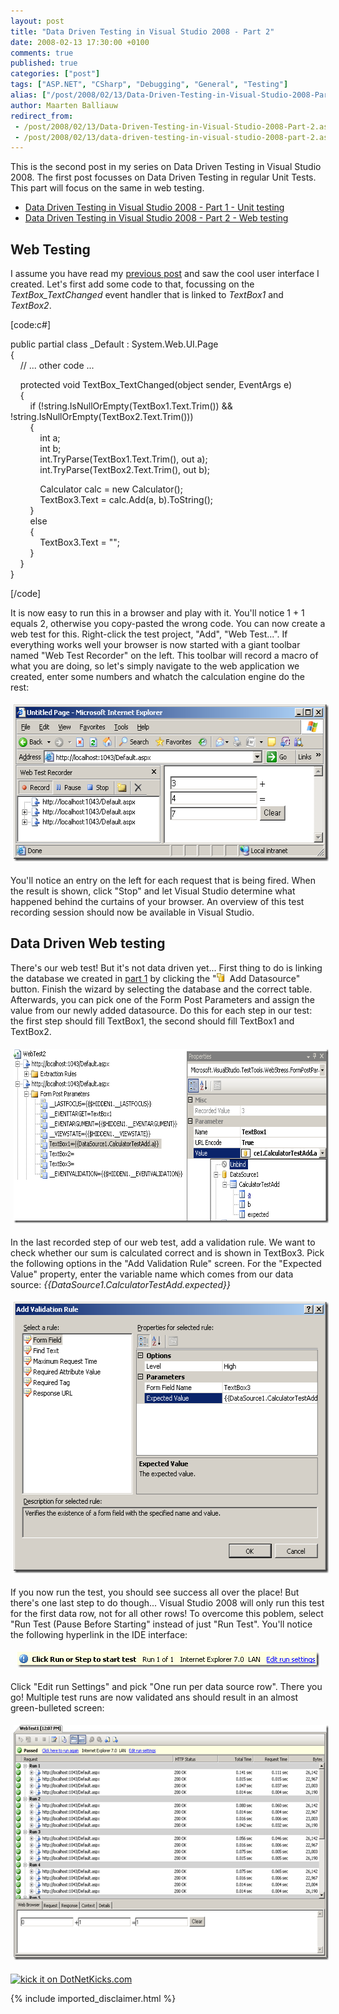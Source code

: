 ```yaml
---
layout: post
title: "Data Driven Testing in Visual Studio 2008 - Part 2"
date: 2008-02-13 17:30:00 +0100
comments: true
published: true
categories: ["post"]
tags: ["ASP.NET", "CSharp", "Debugging", "General", "Testing"]
alias: ["/post/2008/02/13/Data-Driven-Testing-in-Visual-Studio-2008-Part-2.aspx", "/post/2008/02/13/data-driven-testing-in-visual-studio-2008-part-2.aspx"]
author: Maarten Balliauw
redirect_from:
 - /post/2008/02/13/Data-Driven-Testing-in-Visual-Studio-2008-Part-2.aspx
 - /post/2008/02/13/data-driven-testing-in-visual-studio-2008-part-2.aspx
---
```

<p>
This is the second post in my series on Data Driven Testing in Visual Studio 2008. The first post focusses on Data Driven Testing in regular Unit Tests. This part will focus on the same in web testing. 
</p>
<ul>
	<li><a href="/post/2008/02/Data-Driven-Testing-in-Visual-Studio-2008---Part-1.aspx" target="_blank">Data Driven Testing in Visual Studio 2008 - Part 1 - Unit testing</a> </li>
	<li><a href="/post/2008/02/Data-Driven-Testing-in-Visual-Studio-2008---Part-2.aspx" target="_blank">Data Driven Testing in Visual Studio 2008 - Part 2 - Web testing</a> </li>
</ul>
<h2>Web Testing</h2>
<p>
I assume you have read my <a href="/post/2008/02/Data-Driven-Testing-in-Visual-Studio-2008---Part-1.aspx" target="_blank">previous post</a> and saw the cool user interface I created. Let&#39;s first add some code to that, focussing on the <em>TextBox_TextChanged</em> event handler that is linked to <em>TextBox1</em> and <em>TextBox2</em>. 
</p>
<p>
[code:c#] 
</p>
<p>
public partial class _Default : System.Web.UI.Page<br />
{<br />
&nbsp;&nbsp;&nbsp; // ... other code ... 
</p>
<p>
&nbsp;&nbsp;&nbsp; protected void TextBox_TextChanged(object sender, EventArgs e)<br />
&nbsp;&nbsp;&nbsp; {<br />
&nbsp;&nbsp;&nbsp;&nbsp;&nbsp;&nbsp;&nbsp; if (!string.IsNullOrEmpty(TextBox1.Text.Trim()) &amp;&amp; !string.IsNullOrEmpty(TextBox2.Text.Trim()))<br />
&nbsp;&nbsp;&nbsp;&nbsp;&nbsp;&nbsp;&nbsp; {<br />
&nbsp;&nbsp;&nbsp;&nbsp;&nbsp;&nbsp;&nbsp;&nbsp;&nbsp;&nbsp;&nbsp; int a;<br />
&nbsp;&nbsp;&nbsp;&nbsp;&nbsp;&nbsp;&nbsp;&nbsp;&nbsp;&nbsp;&nbsp; int b;<br />
&nbsp;&nbsp;&nbsp;&nbsp;&nbsp;&nbsp;&nbsp;&nbsp;&nbsp;&nbsp;&nbsp; int.TryParse(TextBox1.Text.Trim(), out a);<br />
&nbsp;&nbsp;&nbsp;&nbsp;&nbsp;&nbsp;&nbsp;&nbsp;&nbsp;&nbsp;&nbsp; int.TryParse(TextBox2.Text.Trim(), out b); 
</p>
<p>
&nbsp;&nbsp;&nbsp;&nbsp;&nbsp;&nbsp;&nbsp;&nbsp;&nbsp;&nbsp;&nbsp; Calculator calc = new Calculator();<br />
&nbsp;&nbsp;&nbsp;&nbsp;&nbsp;&nbsp;&nbsp;&nbsp;&nbsp;&nbsp;&nbsp; TextBox3.Text = calc.Add(a, b).ToString();<br />
&nbsp;&nbsp;&nbsp;&nbsp;&nbsp;&nbsp;&nbsp; }<br />
&nbsp;&nbsp;&nbsp;&nbsp;&nbsp;&nbsp;&nbsp; else<br />
&nbsp;&nbsp;&nbsp;&nbsp;&nbsp;&nbsp;&nbsp; {<br />
&nbsp;&nbsp;&nbsp;&nbsp;&nbsp;&nbsp;&nbsp;&nbsp;&nbsp;&nbsp;&nbsp; TextBox3.Text = &quot;&quot;;<br />
&nbsp;&nbsp;&nbsp;&nbsp;&nbsp;&nbsp;&nbsp; }<br />
&nbsp;&nbsp;&nbsp; }<br />
} 
</p>
<p>
[/code] 
</p>
<p>
It is now easy to run this in a browser and play with it. You&#39;ll notice 1 + 1 equals 2, otherwise you copy-pasted the wrong code. You can now create a web test for this. Right-click the test project, &quot;Add&quot;, &quot;Web Test...&quot;. If everything works well your browser is now started with a giant toolbar named &quot;Web Test Recorder&quot; on the left. This toolbar will record a macro of what you are doing, so let&#39;s simply navigate to the web application we created, enter some numbers and whatch the calculation engine do the rest: 
</p>
<p align="center">
<img style="margin: 5px; border: 0px" src="/images/WindowsLiveWriter/DataDrivenTestinginVisualStudio2008Part2_A33C/image_5cda2c08-cd62-402f-afc2-45078716179b.png" border="0" alt="Web Test Recorder" width="559" height="251" /> 
</p>
<p>
You&#39;ll notice an entry on the left for each request that is being fired. When the result is shown, click &quot;Stop&quot; and let Visual Studio determine what happened behind the curtains of your browser. An overview of this test recording session should now be available in Visual Studio. 
</p>
<h2>Data Driven Web testing</h2>
<p>
There&#39;s our web test! But it&#39;s not data driven yet... First thing to do is linking the database we created in <a href="/post/2008/02/Data-Driven-Testing-in-Visual-Studio-2008---Part-1.aspx" target="_blank">part 1</a> by clicking the &quot;<img style="border: 0px" src="/images/WindowsLiveWriter/DataDrivenTestinginVisualStudio2008Part2_A33C/image_bcfa582e-41f3-49f2-9168-926d5981bed1.png" border="0" alt="Add datasource" width="13" height="14" />&nbsp; Add Datasource&quot; button. Finish the wizard by selecting the database and the correct table. Afterwards, you can pick one of the Form Post Parameters and assign the value from our newly added datasource. Do this for each step in our test: the first step should fill TextBox1, the second should fill TextBox1 and TextBox2. 
</p>
<p align="center">
<img style="margin: 5px; border: 0px" src="/images/WindowsLiveWriter/DataDrivenTestinginVisualStudio2008Part2_A33C/image_b1a618a0-1642-4b2e-85fd-4a0997f272b8.png" border="0" alt="Bind Form Post Parameters" width="684" height="279" /> 
</p>
<p>
In the last recorded step of our web test, add a validation rule. We want to check whether our sum is calculated correct and is shown in TextBox3. Pick the following options in the &quot;Add Validation Rule&quot; screen. For the &quot;Expected Value&quot; property, enter the variable name which comes from our data source: <em>{{DataSource1.CalculatorTestAdd.expected}}</em> 
</p>
<p align="center">
<img style="margin: 5px; border: 0px" src="/images/WindowsLiveWriter/DataDrivenTestinginVisualStudio2008Part2_A33C/image_310d467e-7d40-4305-bef4-27b69fef2276.png" border="0" alt="image" width="553" height="434" /> 
</p>
<p align="left">
If you now run the test, you should see success all over the place! But there&#39;s one last step to do though... Visual Studio 2008 will only run this test for the first data row, not for all other rows! To overcome this poblem, select &quot;Run Test (Pause Before Starting&quot; instead of just &quot;Run Test&quot;. You&#39;ll notice the following hyperlink in the IDE interface: 
</p>
<p align="center">
<img style="margin: 5px; border: 0px" src="/images/WindowsLiveWriter/DataDrivenTestinginVisualStudio2008Part2_A33C/image_a6c86775-2e84-4b62-9eba-593276c9fa92.png" border="0" alt="Edit Run Settings" width="483" height="25" /> 
</p>
<p align="left">
Click &quot;Edit run Settings&quot; and pick &quot;One run per data source row&quot;. There you go! Multiple test runs are now validated ans should result in an almost green-bulleted screen: 
</p>
<p align="center">
<img style="margin: 5px; border: 0px" src="/images/WindowsLiveWriter/DataDrivenTestinginVisualStudio2008Part2_A33C/image_72aff225-1033-4c81-be6c-f9ede3e1fade.png" border="0" alt="image" width="609" height="376" /> 
</p>
<p align="left">
<a href="http://www.dotnetkicks.com/kick/?url=/post/2008/02/Data-Driven-Testing-in-Visual-Studio-2008---Part-2.aspx&amp;title=Data Driven Testing in Visual Studio 2008 - Part 2">
                    <img src="http://www.dotnetkicks.com/Services/Images/KickItImageGenerator.ashx?url=/post/2008/02/Data-Driven-Testing-in-Visual-Studio-2008---Part-2.aspx" border="0" alt="kick it on DotNetKicks.com" />
                  </a>
</p>


{% include imported_disclaimer.html %}

